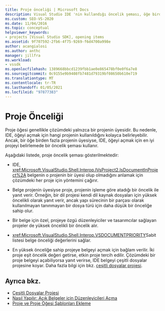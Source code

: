 ```yaml
---
title: Proje önceliği | Microsoft Docs
description: Visual Studio IDE 'nin kullandığı öncelik şeması, öğe birden fazla projenin üyesiyse bir öğeyi açmak için en iyi projeyi tespit edin.
ms.custom: SEO-VS-2020
ms.date: 11/04/2016
ms.topic: conceptual
helpviewer_keywords:
- projects [Visual Studio SDK], opening items
ms.assetid: 9f707592-2fb6-4f75-9269-f6d4700a998e
author: acangialosi
ms.author: anthc
manager: jillfra
ms.workload:
- vssdk
ms.openlocfilehash: 1389668bbcd1239fbb1ae0e865478bf0e0f6a7e8
ms.sourcegitcommit: 0c9155e9b9408fb7481d79319bf08650b610e719
ms.translationtype: MT
ms.contentlocale: tr-TR
ms.lasthandoff: 01/05/2021
ms.locfileid: "97877383"
---
```

# <a name="project-priority"></a>Proje Önceliği
Proje öğesi genellikle çözümdeki yalnızca bir projenin üyesidir. Bu nedenle, IDE, öğeyi açmak için hangi projenin kullanıldığını kolayca belirleyebilir. Ancak, bir öğe birden fazla projenin üyesiyse, IDE, öğeyi açmak için en iyi projeyi belirlemede bir öncelik şeması kullanır.

 Aşağıdaki listede, proje öncelik şeması gösterilmektedir:

- IDE, <xref:Microsoft.VisualStudio.Shell.Interop.IVsProject2.IsDocumentInProject%2A> belgenin o projenin bir üyesi olup olmadığını anlamak için çözümdeki her proje için yöntemini çağırır.

- Belge projenin üyesiyse proje, projenin işleme göre atadığı bir öncelik ile yanıt verir. Örneğin, bir dil projesi kendi dil kaynak dosyaları için yüksek öncelikli olarak yanıt verir, ancak yapı sürecinin bir parçası olarak kullanılmayan tanınmayan bir dosya türü için daha düşük bir önceliğe sahip olur.

- Bir belge için özel, projeye özgü düzenleyiciler ve tasarımcılar sağlayan projeler de yüksek öncelikli bir öncelik alır.

- <xref:Microsoft.VisualStudio.Shell.Interop.VSDOCUMENTPRIORITY>Sabit listesi belge önceliği değerlerini sağlar.

- En yüksek önceliğe sahip projeye belgeyi açmak için bağlam verilir. İki proje eşit öncelik değeri getirse, etkin proje tercih edilir. Çözümdeki bir proje belgeyi açabiliyorsa yanıt verirse, IDE belgeyi çeşitli dosyalar projesine koyar. Daha fazla bilgi için bkz. [çeşitli dosyalar projesi](../../extensibility/internals/miscellaneous-files-project.md).

## <a name="see-also"></a>Ayrıca bkz.
- [Çeşitli Dosyalar Projesi](../../extensibility/internals/miscellaneous-files-project.md)
- [Nasıl Yapılır: Açık Belgeler için Düzenleyicileri Açma](../../extensibility/how-to-open-editors-for-open-documents.md)
- [Proje ve Proje Öğesi Şablonları Ekleme](../../extensibility/internals/adding-project-and-project-item-templates.md)
